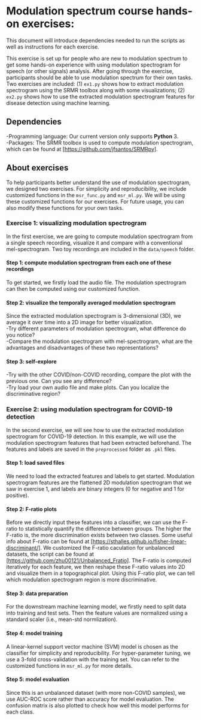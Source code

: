 # Modulation spectrum course hands-on exercises:
This document will introduce dependencies needed to run the scripts as well as instructions for each exercise.<br />

This exercise is set up for people who are new to modulation spectrum to get some hands-on experience with using modulation spectrogram for speech (or other signals) analysis. After going through the exercise, participants should be able to use modulation spectrum for their own tasks. Two exercises are included: (1) ```ex1.py``` shows how to extract modulation spectrogram using the SRMR toolbox along with some visualizations; (2) ```ex2.py``` shows how to use the extracted modulation spectrogram features for disease detection using machine learning.

## Dependencies
-Programming language: Our current version only supports **Python** 3. <br />
-Packages: The SRMR toolbox is used to compute modulation spectrogram, which can be found at [https://github.com/jfsantos/SRMRpy].

## About exercises
To help participants better understand the use of modulation spectrogram, we designed two exercises. For simplicity and reproducibility, we include customized functions in the ```msr_func.py``` and ```msr_ml.py```. We will be using these customized functions for our exercises. For future usage, you can also modify these functions for your own tasks.
### Exercise 1: visualizing modulation spectrogram
In the first exercise, we are going to compute modulation spectrogram from a single speech recording, visualize it and compare with a conventional mel-spectrogram. Two toy recordings are included in the ```data/speech``` folder.

#### Step 1: compute modulation spectrogram from each one of these recordings
To get started, we firstly load the audio file. The modulation spectrogram can then be computed using our customized function.

#### Step 2: visualize the temporally averaged modulation spectrogram
Since the extracted modulation spectrogram is 3-dimensional (3D), we average it over time into a 2D image for better visualization. <br />
-Try different parameters of modulation spectrogram, what difference do you notice? <br />
-Compare the modulation spectrogram with mel-spectrogram, what are the advantages and disadvantages of these two representations?

#### Step 3: self-explore
-Try with the other COVID/non-COVID recording, compare the plot with the previous one. Can you see any difference? <br />
-Try load your own audio file and make plots. Can you localize the discriminative region?


### Exercise 2: using modulation spectrogram for COVID-19 detection
In the second exercise, we will see how to use the extracted modulation spectrogram for COVID-19 detection. In this example, we will use the modulation spectrogram features that had been extracted beforehand. The features and labels are saved in the ```preprocessed``` folder as ```.pkl``` files.

#### Step 1: load saved files
We need to load the extracted features and labels to get started. Modulation spectrogram features are the flattened 2D modulation spectrogram that we saw in exercise 1, and labels are binary integers (0 for negative and 1 for positive).

#### Step 2: F-ratio plots
Before we directly input these features into a classifier, we can use the F-ratio to statistically quantify the difference between groups. The higher the F-ratio is, the more discrimination exists between two classes. Some useful info about F-ratio can be found at [https://sthalles.github.io/fisher-linear-discriminant/]. We customized the F-ratio caculation for unbalanced datasets, the script can be found at [https://github.com/zhu00121/Unbalanced_Fratio]. The F-ratio is computed iteratively for each feature, we then reshape these F-ratio values into 2D and visualize them in a topographical plot. Using this F-ratio plot, we can tell which modulation spectrogram region is more discriminative.

#### Step 3: data preparation
For the downstream machine learning model, we firstly need to split data into training and test sets. Then the feature values are normalized using a standard scaler (i.e., mean-std normlization). 

#### Step 4: model training
A linear-kernel support vector machine (SVM) model is chosen as the classifier for simplicity and reproducibility. For hyper-parameter tuning, we use a 3-fold cross-validation with the training set. You can refer to the customized functions in ```msr_ml.py``` for more details.

#### Step 5: model evaluation
Since this is an unbalanced dataset (with more non-COVID samples), we use AUC-ROC score rather than accuracy for model evaluation. The confusion matrix is also plotted to check how well this model performs for each class.
